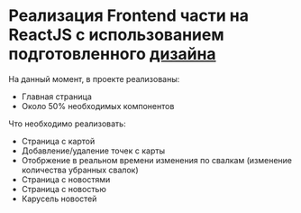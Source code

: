 # Реализация Frontend части на ReactJS с использованием подготовленного [дизайна](https://www.figma.com/file/T4rcIGDtYsj6e2rtXL0WGo/%D0%AD%D0%9C%D0%9A%D0%9E-%D0%A1%D0%92%D0%90%D0%9B%D0%9A%D0%90%D0%9C-%D0%91%D0%9E%D0%99-%D0%A2%D0%9E-%D0%A7%D0%A2%D0%9E-%D0%9D%D0%95-%D0%9E%D0%A2%D0%94%D0%90%D0%94%D0%98%D0%9C?type=design&node-id=215%3A1281&mode=design&t=5zZbooilmrYyQCWq-1)

На данный момент, в проекте реализованы:

<ul>
<li>Главная страница</li>
<li>Около 50% необходимых компонентов</li>
</ul>

Что необходимо реализовать:

<ul>
<li>Страница с картой</li>
<li>Добавление/удаление точек с карты</li>
<li>Отобржение в реальном времени изменения по свалкам (изменение количества убранных свалок)</li>
<li>Страница с новостями</li>
<li>Страница с новостью</li>
<li>Карусель новостей</li>
</ul>
